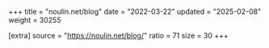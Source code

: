 +++
title = "noulin.net/blog"
date = "2022-03-22"
updated = "2025-02-08"
weight = 30255

[extra]
source = "https://noulin.net/blog/"
ratio = 71
size = 30
+++
